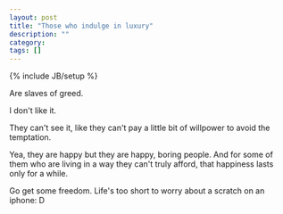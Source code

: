 ```yaml
---
layout: post
title: "Those who indulge in luxury"
description: ""
category: 
tags: []
---
```

{% include JB/setup %}

Are slaves of greed.

I don't like it.

They can't see it, like they can't pay a little bit of willpower to avoid the temptation. 

Yea, they are happy but they are happy, boring people. And for some of them who are living in 
a way they can't truly afford, that happiness lasts only for a while.

Go get some freedom. Life's too short to worry about a scratch on an iphone: D
